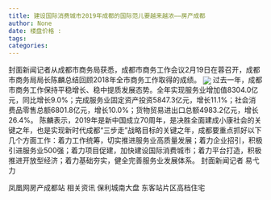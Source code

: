 ```yaml
---
title: 建设国际消费城市2019年成都的国际范儿要越来越浓——房产成都
author: None
date: 楼盘价格 : 
tags: 
categories: 
---
```

                        
<!-- more -->
封面新闻记者从成都市商务局获悉，成都市商务工作会议2月19日在蓉召开，成都市商务局局长陈麟总结回顾2018年全市商务工作取得的成绩。
<img align="center" border="0" src="//s2.ifengimg.com/2019/02/21/fd2db8de6e1b6e56fea4711f164892bd.jpg" />
过去一年，成都市商务工作保持平稳增长、稳中提质发展态势。全年实现服务业增加值8304.0亿元，同比增长9.0%；完成服务业固定资产投资5847.3亿元，增长11.1%；社会消费品零售总额6801.8亿元，增长10.0%；货物贸易进出口总额4983.2亿元，增长26.4%。
陈麟表示，2019年是新中国成立70周年，是决胜全面建成小康社会的关键之年，也是实现新时代成都“三步走”战略目标的关键之年，成都要重点抓好以下几个方面工作：着力工作统筹，切实推进服务业高质量发展；着力企业招引，积极引进服务业500强；着力项目促建，加快建设国际消费城市；着力平台打造，积极推进开放型经济；着力基础夯实，健全完善服务业发展体系。
封面新闻记者 易弋力
                        
                        
                        
                        
                                        
                    
                    
                
                    
                    
                    
                
                    
                
凤凰网房产成都站
相关资讯
保利城南大盘
东客站片区高档住宅
	                        
	                    
	                        
	                    
